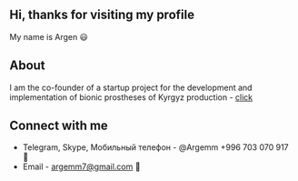 ## Hi, thanks for visiting my profile
My name is Argen 😃
## About

I am the co-founder of a startup project for the development and implementation of bionic prostheses of Kyrgyz production - [click](https://www.youtube.com/watch?v=180-WH-mf8Y&t=584s)

## Connect with me
 - Telegram, Skype, Мобильный телефон - @Argemm +996 703 070 917 📲
 - Email - argemm7@gmail.com 📧
